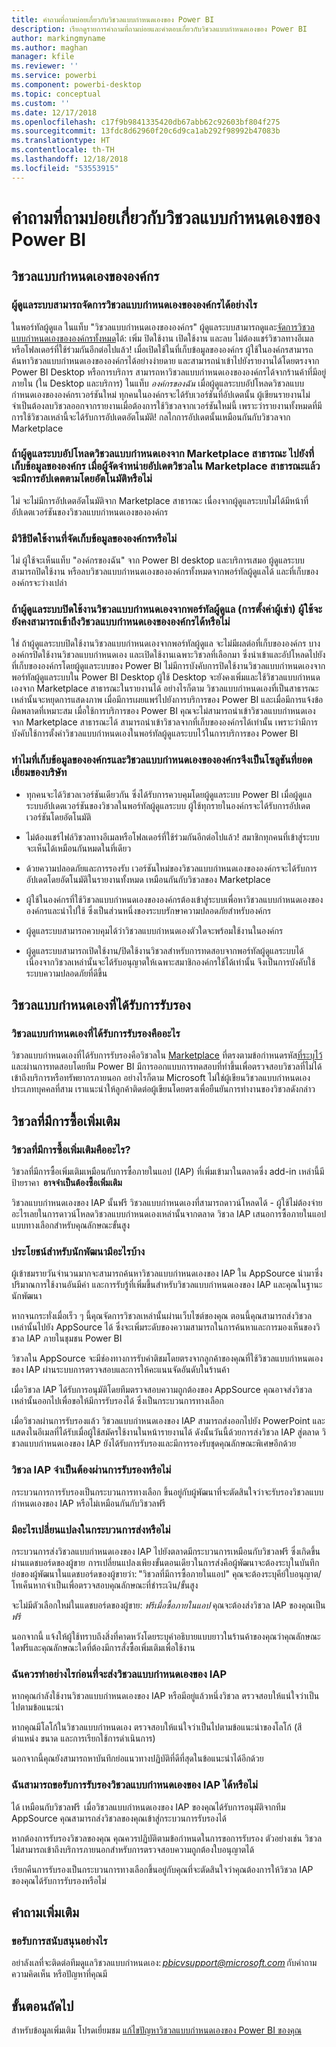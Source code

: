 ```yaml
---
title: คำถามที่ถามบ่อยเกี่ยวกับวิชวลแบบกำหนดเองของ Power BI
description: เรียกดูรายการคำถามที่ถามบ่อยและคำตอบเกี่ยวกับวิชวลแบบกำหนดเองของ Power BI
author: markingmyname
ms.author: maghan
manager: kfile
ms.reviewer: ''
ms.service: powerbi
ms.component: powerbi-desktop
ms.topic: conceptual
ms.custom: ''
ms.date: 12/17/2018
ms.openlocfilehash: c17f9b9841335420db67abb62c92603bf804f275
ms.sourcegitcommit: 13fdc8d62960f20c6d9ca1ab292f98992b47083b
ms.translationtype: HT
ms.contentlocale: th-TH
ms.lasthandoff: 12/18/2018
ms.locfileid: "53553915"
---
```

# <a name="frequently-asked-questions-about-power-bi-custom-visuals"></a>คำถามที่ถามบ่อยเกี่ยวกับวิชวลแบบกำหนดเองของ Power BI

## <a name="organizational-custom-visuals"></a>วิชวลแบบกำหนดเองขององค์กร

### <a name="how-can-the-admin-manage-the-organizational-custom-visuals"></a>ผู้ดูแลระบบสามารถจัดการวิชวลแบบกำหนดเองขององค์กรได้อย่างไร

ในพอร์ทัลผู้ดูแล ในแท็บ "วิชวลแบบกำหนดเองขององค์กร" ผู้ดูแลระบบสามารถดูและ[จัดการวิชวลแบบกำหนดเองขององค์กรทั้งหมด](https://docs.microsoft.com/power-bi/service-admin-portal#organization-visuals)ได้: เพิ่ม ปิดใช้งาน เปิดใช้งาน และลบ
ไม่ต้องแชร์วิชวลทางอีเมลหรือโฟลเดอร์ที่ใช้ร่วมกันอีกต่อไปแล้ว! เมื่อเปิดใช้ในที่เก็บข้อมูลขององค์กร ผู้ใช้ในองค์กรสามารถค้นหาวิชวลแบบกำหนดเองขององค์กรได้อย่างง่ายดาย และสามารถนำเข้าไปยังรายงานได้โดยตรงจาก Power BI Desktop หรือการบริการ สามารถหาวิชวลแบบกำหนดเองขององค์กรได้จากร้านค้าที่มีอยู่ภายใน (ใน Desktop และบริการ) ในแท็บ *องค์กรของฉัน* เมื่อผู้ดูแลระบบอัปโหลดวิชวลแบบกำหนดเองขององค์กรเวอร์ชันใหม่ ทุกคนในองค์กรจะได้รับเวอร์ชันที่อัปเดตนั้น ผู้เขียนรายงานไม่จำเป็นต้องลบวิชวลออกจากรายงานเมื่อต้องการใช้วิชวลจากเวอร์ชันใหม่นี้ เพราะว่ารายงานทั้งหมดที่มีการใช้วิชวลเหล่านี้จะได้รับการอัปเดตอัตโนมัติ! กลไกการอัปเดตนั้นเหมือนกันกับวิชวลจาก Marketplace

### <a name="if-an-admin-uploads-a-custom-visual-from-the-public-marketplace-to-the-organization-store-is-it-automatically-updated-once-a-vendor-updates-the-visual-in-the-public-marketplace"></a>ถ้าผู้ดูแลระบบอัปโหลดวิชวลแบบกำหนดเองจาก Marketplace สาธารณะ ไปยังที่เก็บข้อมูลขององค์กร เมื่อผู้จัดจำหน่ายอัปเดตวิชวลใน Marketplace สาธารณะแล้วจะมีการอัปเดตตามโดยอัตโนมัติหรือไม่

ไม่ จะไม่มีการอัปเดตอัตโนมัติจาก Marketplace สาธารณะ
เนื่องจากผู้ดูแลระบบไม่ได้มีหน้าที่อัปเดตเวอร์ชันของวิชวลแบบกำหนดเองขององค์กร

### <a name="is-there-a-way-to-disable-the-organizational-store"></a>มีวิธีปิดใช้งานที่จัดเก็บข้อมูลขององค์กรหรือไม่

ไม่ ผู้ใช้จะเห็นแท็บ "องค์กรของฉัน" จาก Power BI desktop และบริการเสมอ ผู้ดูแลระบบสามารถปิดใช้งาน หรือลบวิชวลแบบกำหนดเองขององค์กรทั้งหมดจากพอร์ทัลผู้ดูแลได้ และที่เก็บขององค์กรจะว่างเปล่า
  
### <a name="if-the-administrator-disables-custom-visuals-from-the-admin-portal-tenant-settings-do-users-still-have-access-to-the-organizational-custom-visuals"></a>ถ้าผู้ดูแลระบบปิดใช้งานวิชวลแบบกำหนดเองจากพอร์ทัลผู้ดูแล (การตั้งค่าผู้เช่า) ผู้ใช้จะยังคงสามารถเข้าถึงวิชวลแบบกำหนดเองขององค์กรได้หรือไม่

ใช่ ถ้าผู้ดูแลระบบปิดใช้งานวิชวลแบบกำหนดเองจากพอร์ทัลผู้ดูแล จะไม่มีผลต่อที่เก็บขององค์กร บางองค์กรปิดใช้งานวิชวลแบบกำหนดเอง และเปิดใช้งานเฉพาะวิชวลที่เลือกมา ซึ่งนำเข้าและอัปโหลดไปยังที่เก็บขององค์กรโดยผู้ดูแลระบบของ Power BI ไม่มีการบังคับการปิดใช้งานวิชวลแบบกำหนดเองจากพอร์ทัลผู้ดูแลระบบใน Power BI Desktop ผู้ใช้ Desktop จะยังคงเพิ่มและใช้วิชวลแบบกำหนดเองจาก Marketplace สาธารณะในรายงานได้ อย่างไรก็ตาม วิชวลแบบกำหนดเองที่เป็นสาธารณะเหล่านั้นจะหยุดการแสดงภาพ เมื่อมีการเผยแพร่ไปยังการบริการของ Power BI และเมื่อมีการแจ้งข้อผิดพลาดที่เหมาะสม เมื่อใช้การบริการของ Power BI คุณจะไม่สามารถนำเข้าวิชวลแบบกำหนดเองจาก Marketplace สาธารณะได้ สามารถนำเข้าวิชวลจากที่เก็บขององค์กรได้เท่านั้น เพราะว่ามีการบังคับใช้การตั้งค่าวิชวลแบบกำหนดเองในพอร์ทัลผู้ดูแลระบบไว้ในการบริการของ Power BI

### <a name="why-does-the-organizational-store-and-organizational-custom-visuals-make-a-great-enterprise-solution"></a>ทำไมที่เก็บข้อมูลขององค์กรและวิชวลแบบกำหนดเองขององค์กรจึงเป็นโซลูชันที่ยอดเยี่ยมของบริษัท

* ทุกคนจะได้วิชวลเวอร์ชันเดียวกัน ซึ่งได้รับการควบคุมโดยผู้ดูแลระบบ Power BI เมื่อผู้ดูแลระบบอัปเดตเวอร์ชันของวิชวลในพอร์ทัลผู้ดูแลระบบ ผู้ใช้ทุกรายในองค์กรจะได้รับการอัปเดตเวอร์ชันโดยอัตโนมัติ

* ไม่ต้องแชร์ไฟล์วิชวลทางอีเมลหรือโฟลเดอร์ที่ใช้ร่วมกันอีกต่อไปแล้ว! สมาชิกทุกคนที่เข้าสู่ระบบจะเห็นได้เหมือนกันหมดในที่เดียว

* ด้วยความปลอดภัยและการรองรับ เวอร์ชันใหม่ของวิชวลแบบกำหนดเองขององค์กรจะได้รับการอัปเดตโดยอัตโนมัติในรายงานทั้งหมด เหมือนกันกับวิชวลของ Marketplace

* ผู้ใช้ในองค์กรที่ใช้วิชวลแบบกำหนดเองขององค์กรต้องเข้าสู่ระบบเพื่อหาวิชวลแบบกำหนดเองขององค์กรและนำไปใช้ ซึ่งเป็นส่วนหนึ่งของระบบรักษาความปลอดภัยสำหรับองค์กร

* ผู้ดูแลระบบสามารถควบคุมได้ว่าวิชวลแบบกำหนดเองตัวใดจะพร้อมใช้งานในองค์กร

* ผู้ดูแลระบบสามารถเปิดใช้งาน/ปิดใช้งานวิชวลสำหรับการทดสอบจากพอร์ทัลผู้ดูแลระบบได้ เนื่องจากวิชวลเหล่านั้นจะได้รับอนุญาตให้เฉพาะสมาชิกองค์กรใช้ได้เท่านั้น จึงเป็นการบังคับใช้ระบบความปลอดภัยที่ดีขึ้น

## <a name="certified-custom-visuals"></a>วิชวลแบบกำหนดเองที่ได้รับการรับรอง

### <a name="what-are-certified-custom-visuals"></a>วิชวลแบบกำหนดเองที่ได้รับการรับรองคืออะไร

วิชวลแบบกำหนดเองที่ได้รับการรับรองคือวิชวลใน [Marketplace](https://appsource.microsoft.com/marketplace/apps?page=1&product=power-bi-visuals) ที่ตรงตามข้อกำหนดรหัส[ที่ระบุไว้](power-bi-custom-visuals-certified.md) และผ่านการทดสอบโดยทีม Power BI  มีการออกแบบการทดสอบที่ทำขึ้นเพื่อตรวจสอบวิชวลที่ไม่ได้เข้าถึงบริการหรือทรัพยากรภายนอก อย่างไรก็ตาม Microsoft ไม่ใช่ผู้เขียนวิชวลแบบกำหนดเองประเภทบุคคลที่สาม เราแนะนำให้ลูกค้าติดต่อผู้เขียนโดยตรงเพื่อยืนยันการทำงานของวิชวลดังกล่าว

## <a name="visuals-with-additional-purchases"></a>วิชวลที่มีการซื้อเพิ่มเติม

### <a name="what-is-a-visual-with-additional-purchases"></a>วิชวลที่มีการซื้อเพิ่มเติมคืออะไร?

วิชวลที่มีการซื้อเพิ่มเติมเหมือนกับการซื้อภายในแอป (IAP) ที่เพิ่มเข้ามาในตลาดซึ่ง add-in เหล่านี้มีป้ายราคา  **อาจจำเป็นต้องซื้อเพิ่มเติม**

วิชวลแบบกำหนดเองของ IAP นั้นฟรี วิชวลแบบกำหนดเองที่สามารถดาวน์โหลดได้ - ผู้ใช้ไม่ต้องจ่ายอะไรเลยในการดาวน์โหลดวิชวลแบบกำหนดเองเหล่านั้นจากตลาด วิชวล IAP เสนอการซื้อภายในแอปแบบทางเลือกสำหรับคุณลักษณะขั้นสูง  

### <a name="whats-the-benefit-to-developers"></a>ประโยชน์สำหรับนักพัฒนามีอะไรบ้าง

ผู้เข้าชมรายวันจำนวนมากจะสามารถค้นหาวิชวลแบบกำหนดเองของ IAP ใน AppSource นำมาซึ่งปริมาณการใช้งานอันมีค่า และการรับรู้ที่เพิ่มขึ้นสำหรับวิชวลแบบกำหนดเองของ IAP และคุณในฐานะนักพัฒนา

หากจนกระทั่งเมื่อเร็ว ๆ นี้คุณจัดการวิชวลเหล่านั้นผ่านเว็บไซต์ของคุณ ตอนนี้คุณสามารถส่งวิชวลเหล่านั้นไปยัง AppSource ได้ ซึ่งจะเพิ่มระดับของความสามารถในการค้นหาและการมองเห็นของวิชวล IAP ภายในชุมชน Power BI

วิชวลใน AppSource จะมีช่องทางการรับคำติชมโดยตรงจากลูกค้าของคุณที่ใช้วิชวลแบบกำหนดเองของ IAP ผ่านระบบการตรวจสอบและการให้คะแนนจัดอันดับในร้านค้า  

เมื่อวิชวล IAP ได้รับการอนุมัติโดยทีมตรวจสอบความถูกต้องของ AppSource คุณอาจส่งวิชวลเหล่านั้นออกไปเพื่อขอให้มีการรับรองได้ ซึ่งเป็นกระบวนการทางเลือก  

เมื่อวิชวลผ่านการรับรองแล้ว วิชวลแบบกำหนดเองของ IAP สามารถส่งออกไปยัง PowerPoint และแสดงในอีเมลที่ได้รับเมื่อผู้ใช้สมัครใช้งานในหน้ารายงานได้ ดังนั้นวันนี้ด้วยการส่งวิชวล IAP สู่ตลาด วิชวลแบบกำหนดเองของ IAP ยังได้รับการรับรองและมีการรองรับชุดคุณลักษณะพิเศษอีกด้วย  

### <a name="do-iap-visuals-need-to-be-certified"></a>วิชวล IAP จำเป็นต้องผ่านการรับรองหรือไม่

กระบวนการการรับรองเป็นกระบวนการทางเลือก ขึ้นอยู่กับผู้พัฒนาที่จะตัดสินใจว่าจะรับรองวิชวลแบบกำหนดเองของ IAP หรือไม่เหมือนกันกับวิชวลฟรี

### <a name="what-is-changing-in-the-submission-process"></a>มีอะไรเปลี่ยนแปลงในกระบวนการส่งหรือไม่

กระบวนการส่งวิชวลแบบกำหนดเองของ IAP ไปยังตลาดมีกระบวนการเหมือนกับวิชวลฟรี ซึ่งเกิดขึ้นผ่านแดชบอร์ดของผู้ขาย  การเปลี่ยนแปลงเพียงขั้นตอนเดียวในการส่งคือผู้พัฒนาจะต้องระบุในบันทึกย่อของผู้พัฒนาในแดชบอร์ดของผู้ขายว่า: "วิชวลที่มีการซื้อภายในแอป" คุณจะต้องระบุคีย์ใบอนุญาต/โทเค็นหากจำเป็นเพื่อตรวจสอบคุณลักษณะที่ชำระเงิน/ขั้นสูง  

จะไม่มีตัวเลือกใหม่ในแดชบอร์ดของผู้ขาย: *ฟรีเมื่อซื้อภายในแอป* คุณจะต้องส่งวิชวล IAP ของคุณเป็น *ฟรี*

นอกจากนี้ แจ้งให้ผู้ใช้ทราบถึงสิ่งที่คาดหวังโดยระบุคำอธิบายแบบยาวในร้านค้าของคุณว่าคุณลักษณะใดฟรีและคุณลักษณะใดที่ต้องมีการสั่งซื้อเพิ่มเติมเพื่อใช้งาน  

### <a name="what-should-i-do-beforesubmittingmy-iap-custom-visual"></a>ฉันควรทำอย่างไรก่อนที่จะส่งวิชวลแบบกำหนดเองของ IAP

หากคุณกำลังใช้งานวิชวลแบบกำหนดเองของ IAP หรือมีอยู่แล้วหนึ่งวิชวล ตรวจสอบให้แน่ใจว่าเป็นไปตามข้อแนะนำ  

หากคุณมีโลโก้ในวิชวลแบบกำหนดเอง ตรวจสอบให้แน่ใจว่าเป็นไปตามข้อแนะนำของโลโก้ (สี ตำแหน่ง ขนาด และการเรียกใช้การดำเนินการ)

นอกจากนี้คุณยังสามารถหาบันทึกย่อแนวทางปฏิบัติที่ดีที่สุดในข้อแนะนำได้อีกด้วย  

### <a name="can-i-get-my-iap-custom-visual-certified"></a>ฉันสามารถขอรับการรับรองวิชวลแบบกำหนดเองของ IAP ได้หรือไม่

ได้ เหมือนกับวิชวลฟรี  เมื่อวิชวลแบบกำหนดเองของ IAP ของคุณได้รับการอนุมัติจากทีม AppSource คุณสามารถส่งวิชวลของคุณเข้าสู่กระบวนการรับรองได้

หากต้องการรับรองวิชวลของคุณ คุณควรปฏิบัติตามข้อกำหนดในการขอการรับรอง ตัวอย่างเช่น วิชวลไม่สามารถเข้าถึงบริการภายนอกสำหรับการตรวจสอบความถูกต้องใบอนุญาตได้

เรียกคืนการรับรองเป็นกระบวนการทางเลือกขึ้นอยู่กับคุณที่จะตัดสินใจว่าคุณต้องการให้วิชวล IAP ของคุณได้รับการรับรองหรือไม่

## <a name="additional-questions"></a>คำถามเพิ่มเติม

### <a name="how-to-get-support"></a>ขอรับการสนับสนุนอย่างไร

อย่าลังเลที่จะติดต่อทีมดูแลวิชวลแบบกำหนดเอง: *pbicvsupport@microsoft.com* กับคำถาม ความคิดเห็น หรือปัญหาที่คุณมี  

## <a name="next-steps"></a>ขั้นตอนถัดไป

สำหรับข้อมูลเพิ่มเติม โปรดเยี่ยมชม [แก้ไขปัญหาวิชวลแบบกำหนดเองของ Power BI ของคุณ](power-bi-custom-visuals-troubleshoot.md)
